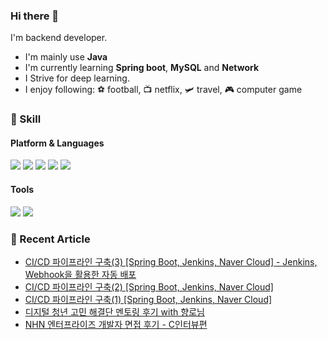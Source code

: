### Hi there 👋

I'm backend developer.

- I'm mainly use **Java**
- I'm currently learning **Spring boot**, **MySQL** and **Network**
- I Strive for deep learning.
- I enjoy following: ⚽ football, 📺 netflix, 🛩️ travel, 🎮 computer game

### 💪 Skill

#### Platform & Languages
<img src="https://img.shields.io/badge/Spring-6DB33F?style=flat-square&logo=Spring&logoColor=white"/> <img src="https://img.shields.io/badge/Spring%20boot-6DB33F?style=flat-square&logo=Spring%20Boot&logoColor=white"/> <img src="https://img.shields.io/badge/MySQL-4479A1?style=flat-square&logo=MySQL&logoColor=white"/> <img src="https://img.shields.io/badge/Gradle-02303A?style=flat-square&logo=Gradle&logoColor=white"/> <img src="https://img.shields.io/badge/java-007396?style=flat-square&logo=java&logoColor=white">

#### Tools
<img src="https://img.shields.io/badge/Git-F05032?style=flat-square&logo=Git&logoColor=white"/> <img src="https://img.shields.io/badge/IntelliJ-000000?style=flat-square&logo=IntelliJ%20IDEA&logoColor=white"/> 



### 📖 Recent Article
<!-- BLOG-POST-LIST:START -->
- [CI/CD 파이프라인 구축&lpar;3&rpar; [Spring Boot, Jenkins, Naver Cloud] - Jenkins, Webhook을 활용한 자동 배포](https://cookie-dev.tistory.com/21)
- [CI/CD 파이프라인 구축&lpar;2&rpar; [Spring Boot, Jenkins, Naver Cloud]](https://cookie-dev.tistory.com/20)
- [CI/CD 파이프라인 구축&lpar;1&rpar; [Spring Boot, Jenkins, Naver Cloud]](https://cookie-dev.tistory.com/19)
- [디지털 청년 고민 해결단 멘토링 후기 with 향로님](https://cookie-dev.tistory.com/17)
- [NHN 엔터프라이즈 개발자 면접 후기 -  C인터뷰편](https://cookie-dev.tistory.com/16)
<!-- BLOG-POST-LIST:END -->
